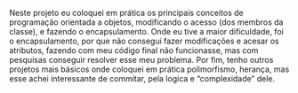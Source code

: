 Neste projeto eu coloquei em prática os principais conceitos de programação orientada a objetos, modificando o acesso (dos membros da classe), e fazendo o encapsulamento.
Onde eu tive a maior dificuldade, foi o encapsulamento, por que não consegui fazer modificações e acesar os atributos, fazendo com meu código final não funcionasse, mas com pesquisas conseguir resolver esse meu problema.
Por fim, tenho outros projetos mais básicos onde coloquei em prática polimorfismo, herança, mas esse achei interessante de commitar, pela logica e “complexidade” dele.
